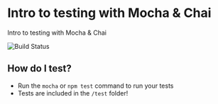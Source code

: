 # Intro to testing with Mocha & Chai
Intro to testing with Mocha &amp; Chai

![Build Status](https://travis-ci.org/jmenglis/testing_testing_123.svg?branch=master)

## How do I test?

* Run the `mocha` or `npm test` command to run your tests
* Tests are included in the `/test` folder!
